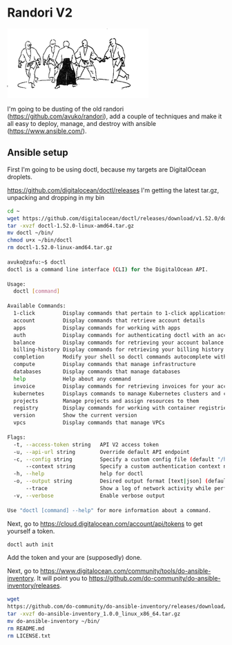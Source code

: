 # Randori V2

![](randori.gif)

I'm going to be dusting of the old randori (https://github.com/avuko/randori), add a couple of techniques and make it all easy to deploy, manage, and destroy with ansible (https://www.ansible.com/).

## Ansible setup

First I'm going to be using doctl, because my targets are DigitalOcean droplets.

https://github.com/digitalocean/doctl/releases I'm getting the latest tar.gz, unpacking and dropping in my bin

```bash
cd ~
wget https://github.com/digitalocean/doctl/releases/download/v1.52.0/doctl-1.52.0-linux-amd64.tar.gz
tar -xvzf doctl-1.52.0-linux-amd64.tar.gz
mv doctl ~/bin/
chmod u+x ~/bin/doctl
rm doctl-1.52.0-linux-amd64.tar.gz

avuko@zafu:~$ doctl 
doctl is a command line interface (CLI) for the DigitalOcean API.

Usage:
  doctl [command]

Available Commands:
  1-click         Display commands that pertain to 1-click applications
  account         Display commands that retrieve account details
  apps            Display commands for working with apps
  auth            Display commands for authenticating doctl with an account
  balance         Display commands for retrieving your account balance
  billing-history Display commands for retrieving your billing history
  completion      Modify your shell so doctl commands autocomplete with TAB
  compute         Display commands that manage infrastructure
  databases       Display commands that manage databases
  help            Help about any command
  invoice         Display commands for retrieving invoices for your account
  kubernetes      Displays commands to manage Kubernetes clusters and configurations
  projects        Manage projects and assign resources to them
  registry        Display commands for working with container registries
  version         Show the current version
  vpcs            Display commands that manage VPCs

Flags:
  -t, --access-token string   API V2 access token
  -u, --api-url string        Override default API endpoint
  -c, --config string         Specify a custom config file (default "/home/avuko/.config/doctl/config.yaml")
      --context string        Specify a custom authentication context name
  -h, --help                  help for doctl
  -o, --output string         Desired output format [text|json] (default "text")
      --trace                 Show a log of network activity while performing a command
  -v, --verbose               Enable verbose output

Use "doctl [command] --help" for more information about a command.
```

Next, go to https://cloud.digitalocean.com/account/api/tokens to get yourself a token. 

```bash
doctl auth init
```

Add the token and your are (supposedly) done.

Next, go to https://www.digitalocean.com/community/tools/do-ansible-inventory. It will point you to https://github.com/do-community/do-ansible-inventory/releases. 

```bash
wget
https://github.com/do-community/do-ansible-inventory/releases/download/v1.0.0/do-ansible-inventory_1.0.0_linux_x86_64.tar.gz
tar -xvzf do-ansible-inventory_1.0.0_linux_x86_64.tar.gz
mv do-ansible-inventory ~/bin/
rm README.md
rm LICENSE.txt
```

